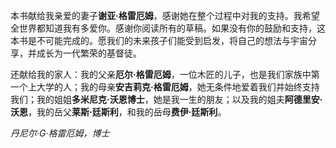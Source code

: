 本书献给我亲爱的妻子**谢亚·格雷厄姆**，感谢她在整个过程中对我的支持。我希望全世界都知道我有多爱你。感谢你阅读所有的草稿。如果没有你的鼓励和支持，这本书是不可能完成的。愿我们的未来孩子们能受到启发，将自己的想法与宇宙分享，并成长为一代繁荣的基督徒。

还献给我的家人：我的父亲**厄尔·格雷厄姆**，一位木匠的儿子，也是我们家族中第一个上大学的人；我的母亲**安吉莉克·格雷厄姆**，她无条件地爱着我们并始终支持我们；我的姐姐**多米尼克·沃恩博士**，她是我一生的朋友；以及我的姐夫**阿德里安·沃恩**，我的岳父**莱斯·廷斯利**，和我的岳母**费伊·廷斯利**。

*丹尼尔·G·格雷厄姆，博士*
